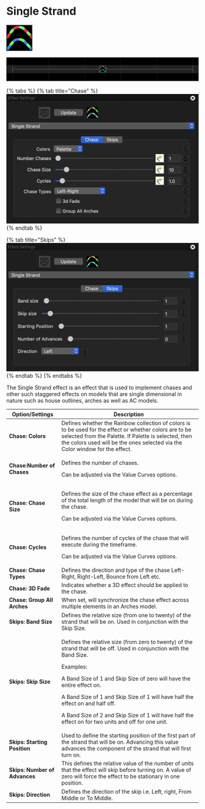 # Single Strand

![Icon](<../../.gitbook/assets/image (136) (1).png>)

![Sequencer Grid](<../../.gitbook/assets/image (789).png>)

{% tabs %}
{% tab title="Chase" %}
![](<../../.gitbook/assets/image (714).png>)
{% endtab %}

{% tab title="Skips" %}
![](<../../.gitbook/assets/image (191).png>)
{% endtab %}
{% endtabs %}

The Single Strand effect is an effect that is used to implement chases and other such staggered effects on models that are single dimensional in nature such as house outlines, arches as well as AC models.

| Option/Settings               | Description                                                                                                                                                                                                                                                                                                                                                                                                                 |
| ----------------------------- | --------------------------------------------------------------------------------------------------------------------------------------------------------------------------------------------------------------------------------------------------------------------------------------------------------------------------------------------------------------------------------------------------------------------------- |
| **Chase: Colors**             | Defines whether the Rainbow collection of colors is to be used for the effect or whether colors are to be selected from the Palette. If Palette is selected, then the colors used will be the ones selected via the Color window for the effect.                                                                                                                                                                            |
| **Chase:Number of Chases**    | <p>Defines the number of chases.</p><p>Can be adjusted via the Value Curves options.</p>                                                                                                                                                                                                                                                                                                                                    |
| **Chase: Chase Size**         | <p>Defines the size of the chase effect as a percentage of the total length of the model that will be on during the chase.</p><p>Can be adjusted via the Value Curves options.</p>                                                                                                                                                                                                                                          |
| **Chase: Cycles**             | <p>Defines the number of cycles of the chase that will execute during the timeframe.</p><p>Can be adjusted via the Value Curves options.</p>                                                                                                                                                                                                                                                                                |
| **Chase: Chase Types**        | Defines the direction and type of the chase Left-Right, Right-Left, Bounce from Left etc.                                                                                                                                                                                                                                                                                                                                   |
| **Chase: 3D Fade**            | Indicates whether a 3D effect should be applied to the chase.                                                                                                                                                                                                                                                                                                                                                               |
| **Chase: Group All Arches**   | When set, will synchronize the chase effect across multiple elements in an Arches model.                                                                                                                                                                                                                                                                                                                                    |
| **Skips: Band Size**          | Defines the relative size (from one to twenty) of the strand that will be on. Used in conjunction with the Skip Size.                                                                                                                                                                                                                                                                                                       |
| **Skips: Skip Size**          | <p>Defines the relative size (from zero to twenty) of the strand that will be off. Used in conjunction with the Band Size.</p><p>Examples:</p><p>A Band Size of 1 and Skip Size of zero will have the entire effect on.</p><p>A Band Size of 1 and Skip Size of 1 will have half the effect on and half off.</p><p>A Band Size of 2 and Skip Size of 1 will have half the effect on for two units and off for one unit.</p> |
| **Skips: Starting Position**  | Used to define the starting position of the first part of the strand that will be on. Advancing this value advances the component of the strand that will first turn on.                                                                                                                                                                                                                                                    |
| **Skips: Number of Advances** | This defines the relative value of the number of units that the effect will skip before turning on. A value of zero will force the effect to be stationary in one position.                                                                                                                                                                                                                                                 |
| **Skips: Direction**          | Defines the direction of the skip i.e. Left, right, From Middle or To Middle.                                                                                                                                                                                                                                                                                                                                               |
